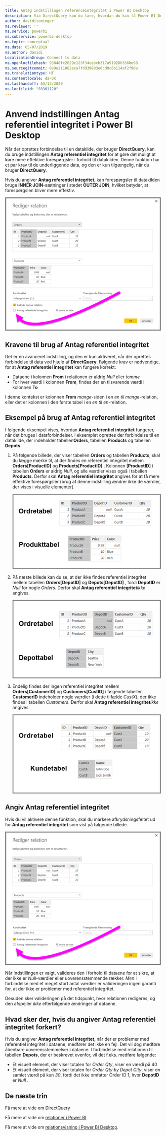 ```yaml
---
title: Antag indstillingen referenceintegritet i Power BI Desktop
description: Via DirectQuery kan du lære, hvordan du kan få Power BI Desktop til at antage referentiel integritet
author: davidiseminger
ms.reviewer: ''
ms.service: powerbi
ms.subservice: powerbi-desktop
ms.topic: conceptual
ms.date: 05/07/2019
ms.author: davidi
LocalizationGroup: Connect to data
ms.openlocfilehash: 93848fc2629c123f34cebcb317a91928b336be98
ms.sourcegitcommit: 0e9e211082eca7fd939803e0cd9c6b114af2f90a
ms.translationtype: HT
ms.contentlocale: da-DK
ms.lasthandoff: 05/13/2020
ms.locfileid: "83301120"
---
```

# <a name="apply-the-assume-referential-integrity-setting-in-power-bi-desktop"></a>Anvend indstillingen Antag referentiel integritet i Power BI Desktop
Når der oprettes forbindelse til en datakilde, der bruger **DirectQuery**, kan du bruge indstillingen **Antag referentiel integritet** for at gøre det muligt at køre mere effektive forespørgsler i forhold til datakilden. Denne funktion har et par krav til de underliggende data, og den er kun tilgængelig, når du bruger **DirectQuery**.

Hvis du angiver **Antag referentiel integritet**, kan forespørgsler til datakilden bruge **INNER JOIN**-sætninger i stedet **OUTER JOIN**, hvilket betyder, at forespørgslen bliver mere effektiv.

![](media/desktop-assume-referential-integrity/assume-referential-integrity_1.png)

## <a name="requirements-for-using-assume-referential-integrity"></a>Kravene til brug af Antag referentiel integritet
Det er en avanceret indstilling, og den er kun aktiveret, når der oprettes forbindelse til data ved hjælp af **DirectQuery**. Følgende krav er nødvendige, for at **Antag referentiel integritet** kan fungere korrekt:

* Dataene i kolonnen **From** i relationen er aldrig *Null* eller *tomme*
* For hver værdi i kolonnen **From**, findes der en tilsvarende værdi i kolonnen **To**

I denne kontekst er kolonnen **From** *mange*-siden i en *en til mange*-relation, eller det er kolonnen i den første tabel i en *en til en*-relation.

## <a name="example-of-using-assume-referential-integrity"></a>Eksempel på brug af Antag referentiel integritet
I følgende eksempel vises, hvordan **Antag referentiel integritet** fungerer, når det bruges i dataforbindelser. I eksemplet oprettes der forbindelse til en datakilde, der indeholder tabellen**Orders**, tabellen **Products** og tabellen **Depots**.

1. På følgende billede, der viser tabellen **Orders** og tabellen **Products**, skal du lægge mærke til, at der findes en referentiel integritet mellem **Orders[ProductID]** og **Products[ProductID]** . Kolonnen **[ProductID]** i tabellen **Orders** er aldrig *Null*, og alle værdier vises også i tabellen **Products**. Derfor skal **Antag referentiel integritet**  angives for at få mere effektive forespørgsler (brug af denne indstilling ændrer ikke de værdier, der vises i visuelle elementer).
   
   ![](media/desktop-assume-referential-integrity/assume-referential-integrity_2.png)
2. På næste billede kan du se, at der ikke findes referentiel integritet mellem tabellen **Orders[DepotID]** og **Depots[DepotID]** , fordi **DepotID** er *Null* for nogle *Orders*. Derfor skal **Antag referentiel integritet***ikke* angives.
   
   ![](media/desktop-assume-referential-integrity/assume-referential-integrity_3.png)
3. Endelig findes der ingen referentiel integritet mellem **Orders[CustomerID]** og **Customers[CustID]** i følgende tabeller. **CustomerID** indeholder nogle værdier (i dette tilfælde *CustX*), der ikke findes i tabellen *Customers*. Derfor skal **Antag referentiel integritet***ikke* angives.
   
   ![](media/desktop-assume-referential-integrity/assume-referential-integrity_4.png)

## <a name="setting-assume-referential-integrity"></a>Angiv Antag referentiel integritet
Hvis du vil aktivere denne funktion, skal du markere afkrydsningsfeltet ud for **Antag referentiel integritet** som vist på følgende billede.

![](media/desktop-assume-referential-integrity/assume-referential-integrity_1.png)

Når indstillingen er valgt, valideres den i forhold til dataene for at sikre, at der ikke er *Null*-værdier eller uoverensstemmende rækker. *Men* i forbindelse med et meget stort antal værdier er valideringen ingen garanti for, at der ikke er problemer med referentiel integritet.

Desuden sker valideringen på det tidspunkt, hvor relationen redigeres, og den afspejler *ikke* efterfølgende ændringer af dataene.

## <a name="what-happens-if-you-incorrectly-set-assume-referential-integrity"></a>Hvad sker der, hvis du angiver Antag referentiel integritet forkert?
Hvis du angiver **Antag referentiel integritet**, når der er problemer med referentiel integritet i dataene, medfører det ikke en fejl. Det vil dog medføre åbenbare uoverensstemmelser i dataene. I forbindelse med relationen til tabellen **Depots**, der er beskrevet ovenfor, vil det f.eks. medføre følgende:

* Et visuelt element, der viser totalen for *Order Qty*, viser en værdi på 40
* Et visuelt element, der viser totalen for *Order Qty by Depot City*, viser en samlet værdi på kun *30*, fordi det ikke omfatter Order ID 1, hvor **DepotID** er *Null* .

## <a name="next-steps"></a>De næste trin
Få mere at vide om [DirectQuery](desktop-use-directquery.md)

Få mere at vide om [relationer i Power BI](../transform-model/desktop-create-and-manage-relationships.md)

Få mere at vide om [relationsvisning i Power BI Desktop](../transform-model/desktop-relationship-view.md).
